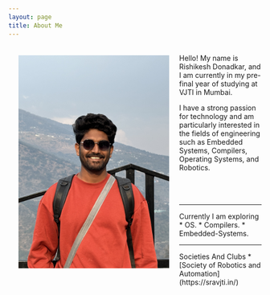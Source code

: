 ```yaml
---
layout: page
title: About Me
---
```

<div class="row" style="float: left; padding: 10px">
    <img src="/assets/Rishikesh2.JPG" alt="gsoc_icon" width="300" style="padding: 10px"/>
</div>
<br>
Hello! My name is Rishikesh Donadkar, and I am currently in my pre-final year of studying at VJTI in Mumbai.

I have a strong passion for technology and am particularly interested in the fields of engineering such as Embedded Systems, Compilers, Operating Systems, and Robotics.
<br><br>
<br><br>
<hr>
Currently I am exploring
* OS.
* Compilers.
* Embedded-Systems.
<hr>
Societies And Clubs
* [Society of Robotics and Automation](https://sravjti.in/)
<br>
